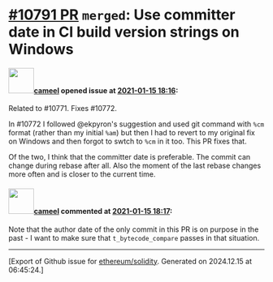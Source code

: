 # [\#10791 PR](https://github.com/ethereum/solidity/pull/10791) `merged`: Use committer date in CI build version strings on Windows

#### <img src="https://avatars.githubusercontent.com/u/137030?v=4" width="50">[cameel](https://github.com/cameel) opened issue at [2021-01-15 18:16](https://github.com/ethereum/solidity/pull/10791):

Related to #10771. Fixes #10772.

In #10772 I followed @ekpyron's suggestion and used git command with `%cm` format (rather than my initial `%am`) but then I had to revert to my original fix on Windows and then forgot to swtch to `%cm` in it too. This PR fixes that.

Of the two, I think that the committer date is preferable. The commit can change during rebase after all. Also the moment of the last rebase changes more often and is closer to the current time.

#### <img src="https://avatars.githubusercontent.com/u/137030?v=4" width="50">[cameel](https://github.com/cameel) commented at [2021-01-15 18:17](https://github.com/ethereum/solidity/pull/10791#issuecomment-761102764):

Note that the author date of the only commit in this PR is on purpose in the past - I want to make sure that `t_bytecode_compare` passes in that situation.


-------------------------------------------------------------------------------



[Export of Github issue for [ethereum/solidity](https://github.com/ethereum/solidity). Generated on 2024.12.15 at 06:45:24.]
